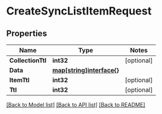 # CreateSyncListItemRequest

## Properties
Name | Type | Notes
------------ | ------------- | -------------
**CollectionTtl** | **int32** | [optional] 
**Data** | [**map[string]interface{}**](.md) | 
**ItemTtl** | **int32** | [optional] 
**Ttl** | **int32** | [optional] 

[[Back to Model list]](../README.md#documentation-for-models) [[Back to API list]](../README.md#documentation-for-api-endpoints) [[Back to README]](../README.md)


